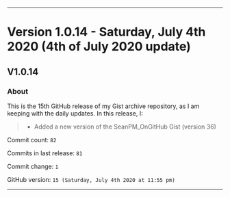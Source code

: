 
***

# Version 1.0.14 - Saturday, July 4th 2020 (4th of July 2020 update)

## V1.0.14

### About

This is the 15th GitHub release of my Gist archive repository, as I am keeping with the daily updates. In this release, I:

> * Added a new version of the SeanPM_OnGitHub Gist (version 36)

Commit count: `82`

Commits in last release: `81`

Commit change: `1`

GitHub version: `15 (Saturday, July 4th 2020 at 11:55 pm)`

***
